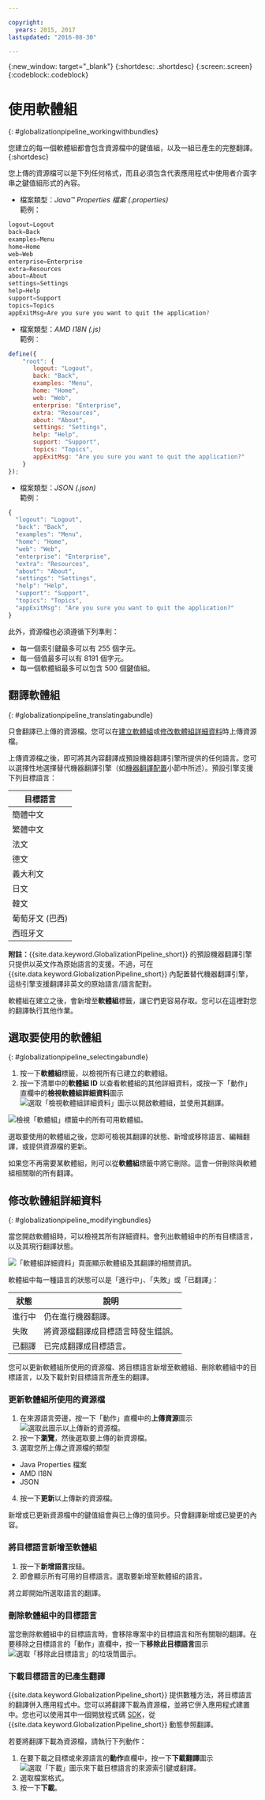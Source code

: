 ```yaml
---

copyright:
  years: 2015, 2017
lastupdated: "2016-08-30"

---
```


{:new_window: target="_blank"}
{:shortdesc: .shortdesc}
{:screen:.screen}
{:codeblock:.codeblock}


# 使用軟體組
{: #globalizationpipeline_workingwithbundles}


您建立的每一個軟體組都會包含資源檔中的鍵值組，以及一組已產生的完整翻譯。
{:shortdesc}

您上傳的資源檔可以是下列任何格式，而且必須包含代表應用程式中使用者介面字串之鍵值組形式的內容。


* 檔案類型：*Java™ Properties 檔案 (.properties)*<br>
範例：
```js
logout=Logout 
back=Back 
examples=Menu 
home=Home 
web=Web 
enterprise=Enterprise 
extra=Resources 
about=About 
settings=Settings 
help=Help 
support=Support 
topics=Topics 
appExitMsg=Are you sure you want to quit the application?
```
* 檔案類型：*AMD I18N (.js)*<br>
範例：
```js
define({
    "root": {
       logout: "Logout",
       back: "Back",
       examples: "Menu",
       home: "Home",
       web: "Web",
       enterprise: "Enterprise",
       extra: "Resources",
       about: "About",
       settings: "Settings",
       help: "Help",
       support: "Support",
       topics: "Topics",
       appExitMsg: "Are you sure you want to quit the application?"
    }
});
``` 
* 檔案類型：*JSON (.json)*<br>
範例：
```js
{
  "logout": "Logout",
  "back": "Back",
  "examples": "Menu",
  "home": "Home",
  "web": "Web",
  "enterprise": "Enterprise",
  "extra": "Resources",
  "about": "About",
  "settings": "Settings",
  "help": "Help",
  "support": "Support",
  "topics": "Topics",
  "appExitMsg": "Are you sure you want to quit the application?"
}
``` 

此外，資源檔也必須遵循下列準則：
* 每一個索引鍵最多可以有 255 個字元。
* 每一個值最多可以有 8191 個字元。
* 每一個軟體組最多可以包含 500 個鍵值組。


## 翻譯軟體組
{: #globalizationpipeline_translatingabundle}

只會翻譯已上傳的資源檔。您可以在[建立軟體組](index.html#globalizationpipeline_creatingbundles)或[修改軟體組詳細資料](bundles.html#globalizationpipeline_modifyingbundles)時上傳資源檔。

上傳資源檔之後，即可將其內容翻譯成預設機器翻譯引擎所提供的任何語言。您可以選擇性地選擇替代機器翻譯引擎（如[機器翻譯配置](managing_translations.html#globalizationpipeline_service_to_service)小節中所述）。預設引擎支援下列目標語言：

<table>
<thead>
<tr>
<th>目標語言</th>
</tr>
</thead>
<tbody>
<tr>
<td>簡體中文</td>
</tr>
<tr>
<td>繁體中文</td>
</tr>
<tr>
<td>法文</td>
</tr>
<tr>
<td>德文</td>
</tr>
<tr>
<td>義大利文</td>
</tr>
<tr>
<td>日文</td>
</tr>
<tr>
<td>韓文</td>
</tr>
<tr>
<td>葡萄牙文 (巴西)</td>
</tr>
<tr>
<td>西班牙文</td>
</tr>
</tbody>
</table>

**附註：**{{site.data.keyword.GlobalizationPipeline_short}} 的預設機器翻譯引擎只提供以英文作為原始語言的支援。不過，可在 {{site.data.keyword.GlobalizationPipeline_short}} 內配置替代機器翻譯引擎，這些引擎支援翻譯非英文的原始語言/語言配對。

軟體組在建立之後，會新增至**軟體組**標籤，讓它們更容易存取。您可以在這裡對您的翻譯執行其他作業。


## 選取要使用的軟體組
{: #globalizationpipeline_selectingabundle}

1. 按一下**軟體組**標籤，以檢視所有已建立的軟體組。
2. 按一下清單中的**軟體組 ID** 以查看軟體組的其他詳細資料，或按一下「動作」直欄中的**檢視軟體組詳細資料**圖示 ![選取「檢視軟體組詳細資料」圖示以開啟軟體組，並使用其翻譯](images/viewProjectDetailIcon.png)。

![檢視「軟體組」標籤中的所有可用軟體組。](images/translationBundles.png)

選取要使用的軟體組之後，您即可檢視其翻譯的狀態、新增或移除語言、編輯翻譯，或提供資源檔的更新。

如果您不再需要某軟體組，則可以從**軟體組**標籤中將它刪除。這會一併刪除與軟體組相關聯的所有翻譯。

## 修改軟體組詳細資料
{: #globalizationpipeline_modifyingbundles}

當您開啟軟體組時，可以檢視其所有詳細資料。會列出軟體組中的所有目標語言，以及其現行翻譯狀態。

![「軟體組詳細資料」頁面顯示軟體組及其翻譯的相關資訊。](images/bundleDetails.png)

軟體組中每一種語言的狀態可以是「進行中」、「失敗」或「已翻譯」：

| 狀態 | 說明 |
|--------|-------------|
| 進行中 | 仍在進行機器翻譯。 |
| 失敗 | 將資源檔翻譯成目標語言時發生錯誤。 |
| 已翻譯 | 已完成翻譯成目標語言。 |

您可以更新軟體組所使用的資源檔、將目標語言新增至軟體組、刪除軟體組中的目標語言，以及下載針對目標語言所產生的翻譯。

### 更新軟體組所使用的資源檔

1. 在來源語言旁邊，按一下「動作」直欄中的**上傳資源**圖示 ![選取此圖示以上傳新的資源檔](images/uploadIcon.png)。
2. 按一下**瀏覽**，然後選取要上傳的新資源檔。
3. 選取您所上傳之資源檔的類型
 * Java Properties 檔案
 * AMD I18N
 * JSON
4. 按一下**更新**以上傳新的資源檔。

新增或已更新資源檔中的鍵值組會與已上傳的值同步。只會翻譯新增或已變更的內容。

### 將目標語言新增至軟體組

1. 按一下**新增語言**按鈕。
2. 即會顯示所有可用的目標語言。選取要新增至軟體組的語言。

將立即開始所選取語言的翻譯。

### 刪除軟體組中的目標語言

當您刪除軟體組中的目標語言時，會移除專案中的目標語言和所有關聯的翻譯。在要移除之目標語言的「動作」直欄中，按一下**移除此目標語言**圖示 ![選取「移除此目標語言」的垃圾筒圖示](images/trashIcon.png)。

### 下載目標語言的已產生翻譯

{{site.data.keyword.GlobalizationPipeline_short}} 提供數種方法，將目標語言的翻譯併入應用程式中。您可以將翻譯下載為資源檔，並將它併入應用程式建置中。您也可以使用其中一個開放程式碼 [SDK](https://github.com/IBM-Bluemix/gp-common)，從 {{site.data.keyword.GlobalizationPipeline_short}} 動態參照翻譯。 

<!-- For information on {{site.data.keyword.GlobalizationPipeline_full}} SDKs, see <link>. -->

若要將翻譯下載為資源檔，請執行下列動作： 

1. 在要下載之目標或來源語言的**動作**直欄中，按一下**下載翻譯**圖示 ![選取「下載」圖示來下載目標語言的來源索引鍵或翻譯](images/downloadIcon.png)。
2. 選取檔案格式。
3. 按一下**下載**。
